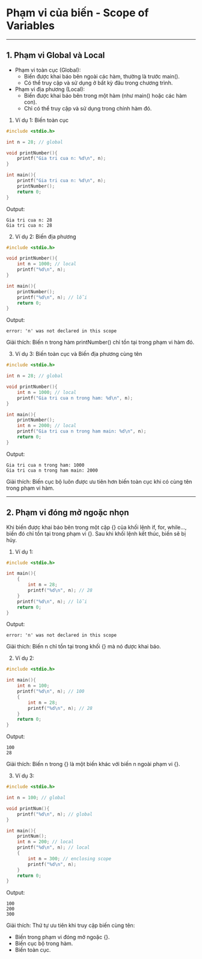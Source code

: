 # Phạm vi của biến - Scope of Variables

---

## 1. Phạm vi Global và Local

- Phạm vi toàn cục (Global):
  - Biến được khai báo bên ngoài các hàm, thường là trước main().
  - Có thể truy cập và sử dụng ở bất kỳ đâu trong chương trình.
- Phạm vi địa phương (Local):
  - Biến được khai báo bên trong một hàm (như main() hoặc các hàm con).
  - Chỉ có thể truy cập và sử dụng trong chính hàm đó.

1. Ví dụ 1: Biến toàn cục

```cpp
#include <stdio.h>

int n = 28; // global

void printNumber(){
    printf("Gia tri cua n: %d\n", n);
}

int main(){
    printf("Gia tri cua n: %d\n", n);
    printNumber();
    return 0;
}
```

Output:

```
Gia tri cua n: 28
Gia tri cua n: 28
```

2. Ví dụ 2: Biến địa phương

```cpp
#include <stdio.h>

void printNumber(){
    int n = 1000; // local
    printf("%d\n", n);
}

int main(){
    printNumber();
    printf("%d\n", n); // lỗi
    return 0;
}
```

Output:

```
error: 'n' was not declared in this scope
```

Giải thích: Biến n trong hàm printNumber() chỉ tồn tại trong phạm vi hàm đó.

3. Ví dụ 3: Biến toàn cục và Biến địa phương cùng tên

```cpp
#include <stdio.h>

int n = 28; // global

void printNumber(){
    int n = 1000; // local
    printf("Gia tri cua n trong ham: %d\n", n);
}

int main(){
    printNumber();
    int n = 2000; // local
    printf("Gia tri cua n trong ham main: %d\n", n);
    return 0;
}
```

Output:

```
Gia tri cua n trong ham: 1000
Gia tri cua n trong ham main: 2000
```

Giải thích: Biến cục bộ luôn được ưu tiên hơn biến toàn cục khi có cùng tên trong phạm vi hàm.

---

## 2. Phạm vi đóng mở ngoặc nhọn

Khi biến được khai báo bên trong một cặp {} của khối lệnh if, for, while..., biến đó chỉ tồn tại trong phạm vi {}.
Sau khi khối lệnh kết thúc, biến sẽ bị hủy.

1. Ví dụ 1:

```cpp
#include <stdio.h>

int main(){
    {
        int n = 28;
        printf("%d\n", n); // 28
    }
    printf("%d\n", n); // lỗi
    return 0;
}
```

Output:

```
error: 'n' was not declared in this scope
```

Giải thích: Biến n chỉ tồn tại trong khối {} mà nó được khai báo.

2. Ví dụ 2:

```cpp
#include <stdio.h>

int main(){
    int n = 100;
    printf("%d\n", n); // 100
    {
        int n = 28;
        printf("%d\n", n); // 28
    }
    return 0;
}
```

Output:

```
100
28
```

Giải thích: Biến n trong {} là một biến khác với biến n ngoài phạm vi {}.

3. Ví dụ 3:

```cpp
#include <stdio.h>

int n = 100; // global

void printNum(){
    printf("%d\n", n); // global
}

int main(){
    printNum();
    int n = 200; // local
    printf("%d\n", n); // local
    {
        int n = 300; // enclosing scope
        printf("%d\n", n);
    }
    return 0;
}
```

Output:

```
100
200
300
```

Giải thích: Thứ tự ưu tiên khi truy cập biến cùng tên:

- Biến trong phạm vi đóng mở ngoặc {}.
- Biến cục bộ trong hàm.
- Biến toàn cục.
